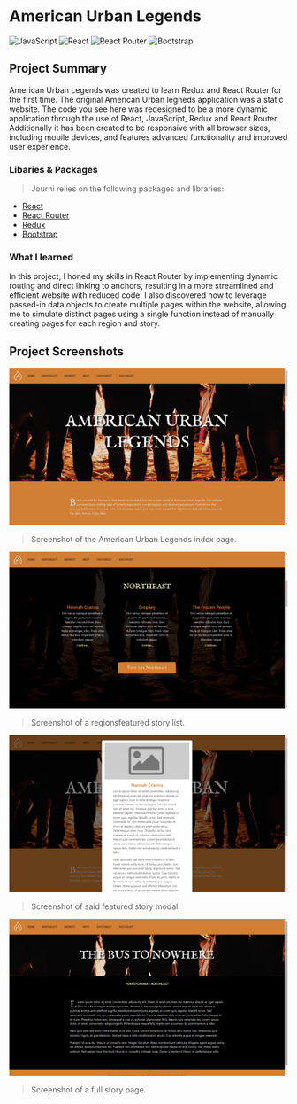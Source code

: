 # American Urban Legends
![JavaScript](https://img.shields.io/badge/javascript-%23323330.svg?style=for-the-badge&logo=javascript&logoColor=%23F7DF1E)
![React](https://img.shields.io/badge/react-%2320232a.svg?style=for-the-badge&logo=react&logoColor=%2361DAFB)
![React Router](https://img.shields.io/badge/React_Router-CA4245?style=for-the-badge&logo=react-router&logoColor=white)
![Bootstrap](https://img.shields.io/badge/bootstrap-%238511FA.svg?style=for-the-badge&logo=bootstrap&logoColor=white)

## Project Summary
American Urban Legends was created to learn Redux and React Router for the first time. The original American Urban legneds application was a static website. The code you see here was redesigned to be a more dynamic application through the use of React, JavaScript, Redux and React Router. Additionally it has been created to be responsive with all browser sizes, including mobile devices, and features advanced functionality and improved user experience. 

### Libaries & Packages
> Journi relies on the following packages and libraries:
* [React](https://react.dev/)
* [React Router](https://reactrouter.com/)
* [Redux](https://redux.js.org/)
* [Bootstrap](https://getbootstrap.com/)


### What I learned
In this project, I honed my skills in React Router by implementing dynamic routing and direct linking to anchors, resulting in a more streamlined and efficient website with reduced code. I also discovered how to leverage passed-in data objects to create multiple pages within the website, allowing me to simulate distinct pages using a single function instead of manually creating pages for each region and story.

## Project Screenshots
![GitHub Logo](/Website-1.png)
> Screenshot of the American Urban Legends index page.

![GitHub Logo](/Website-2.png)
> Screenshot of a regionsfeatured story list.

![GitHub Logo](/Website-4.png)
> Screenshot of said featured story modal.

![GitHub Logo](/Website-3.png)
> Screenshot of a full story page.
